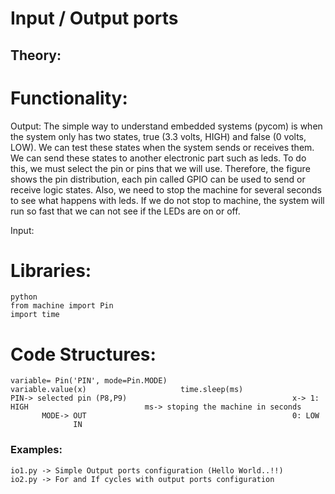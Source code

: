 # Input / Output ports
## Theory:
# Functionality:

Output:
The simple way to understand embedded systems (pycom) is when the system only has two states, true (3.3 volts, HIGH) and false (0 volts, LOW). We can test these states when the system sends or receives them. We can send these states to another electronic part such as leds. To do this, we must select the pin or pins that we will use. Therefore, the figure shows the pin distribution, each pin called GPIO can be used to send or receive logic states. Also, we need to stop the machine for several seconds to see what happens with leds. If we do not stop to machine, the system will run so fast that we can not see if the LEDs are on or off.   

Input: 

# Libraries:
```
python
from machine import Pin
import time
```
# Code Structures:
```
variable= Pin('PIN', mode=Pin.MODE)                          variable.value(x)                     time.sleep(ms)
PIN-> selected pin (P8,P9)                                     x-> 1: HIGH                          ms-> stoping the machine in seconds
       MODE-> OUT                                              0: LOW  
              IN
```
### Examples:
```
io1.py -> Simple Output ports configuration (Hello World..!!)
io2.py -> For and If cycles with output ports configuration
```
